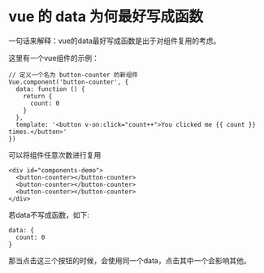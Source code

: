 # vue 的 data 为何最好写成函数

一句话来解释：vue的data最好写成函数是出于对组件复用的考虑。

这里有一个vue组件的示例：
```
// 定义一个名为 button-counter 的新组件
Vue.component('button-counter', {
  data: function () {
    return {
      count: 0
    }
  },
  template: '<button v-on:click="count++">You clicked me {{ count }} times.</button>'
})
```

可以将组件任意次数进行复用
```
<div id="components-demo">
  <button-counter></button-counter>
  <button-counter></button-counter>
  <button-counter></button-counter>
</div>
```

若data不写成函数，如下:
```
data: {
  count: 0
}
```
那当点击这三个按钮的时候，会使用同一个data，点击其中一个会影响其他。

